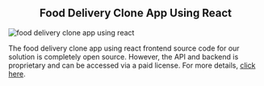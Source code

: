 <h2 style="text-align:center">Food Delivery Clone App Using React </h2>

![food delivery clone app using react](https://admin.ninjascode.com/wp-content/uploads/2025/repoImages/Hector/food%20delivery%20clone%20app%20using%20react.webp) 

The food delivery clone app using react frontend source code for our solution is completely open source. However, the API and backend is proprietary and can be accessed via a paid license. For more details, <a href="https://enatega.com/?utm_source=github&utm_medium=repo&utm_campaign=hector-food-delivery-clone-app-using-react" target="_blank">click here</a>.
